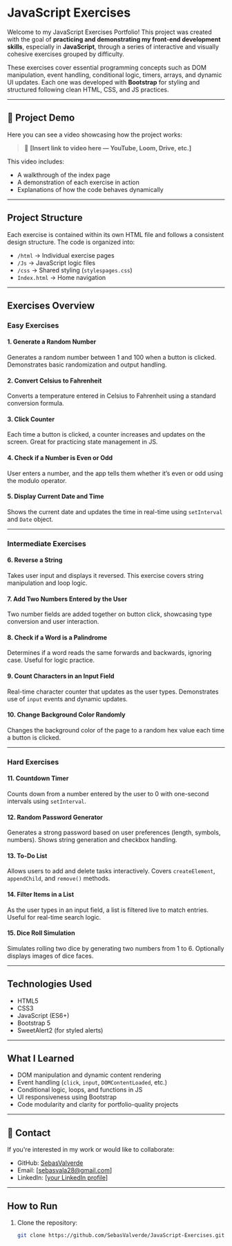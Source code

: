 # JavaScript Exercises

Welcome to my JavaScript Exercises Portfolio! This project was created with the goal of **practicing and demonstrating my front-end development skills**, especially in **JavaScript**, through a series of interactive and visually cohesive exercises grouped by difficulty.

These exercises cover essential programming concepts such as DOM manipulation, event handling, conditional logic, timers, arrays, and dynamic UI updates. Each one was developed with **Bootstrap** for styling and structured following clean HTML, CSS, and JS practices.

---

## 🎥 Project Demo

Here you can see a video showcasing how the project works:

> 📌 **[Insert link to video here — YouTube, Loom, Drive, etc.]**

This video includes:
- A walkthrough of the index page
- A demonstration of each exercise in action
- Explanations of how the code behaves dynamically

---

##  Project Structure

Each exercise is contained within its own HTML file and follows a consistent design structure. The code is organized into:

- `/html` → Individual exercise pages  
- `/Js` → JavaScript logic files  
- `/css` → Shared styling (`stylespages.css`)
- `Index.html` → Home navigation

---

##  Exercises Overview

###  Easy Exercises

####  1. Generate a Random Number
Generates a random number between 1 and 100 when a button is clicked. Demonstrates basic randomization and output handling.

####  2. Convert Celsius to Fahrenheit
Converts a temperature entered in Celsius to Fahrenheit using a standard conversion formula.

####  3. Click Counter
Each time a button is clicked, a counter increases and updates on the screen. Great for practicing state management in JS.

####  4. Check if a Number is Even or Odd
User enters a number, and the app tells them whether it’s even or odd using the modulo operator.

####  5. Display Current Date and Time
Shows the current date and updates the time in real-time using `setInterval` and `Date` object.

---

###  Intermediate Exercises

####  6. Reverse a String
Takes user input and displays it reversed. This exercise covers string manipulation and loop logic.

####  7. Add Two Numbers Entered by the User
Two number fields are added together on button click, showcasing type conversion and user interaction.

####  8. Check if a Word is a Palindrome
Determines if a word reads the same forwards and backwards, ignoring case. Useful for logic practice.

####  9. Count Characters in an Input Field
Real-time character counter that updates as the user types. Demonstrates use of `input` events and dynamic updates.

####  10. Change Background Color Randomly
Changes the background color of the page to a random hex value each time a button is clicked.

---

###  Hard Exercises

####  11. Countdown Timer
Counts down from a number entered by the user to 0 with one-second intervals using `setInterval`.

####  12. Random Password Generator
Generates a strong password based on user preferences (length, symbols, numbers). Shows string generation and checkbox handling.

####  13. To-Do List
Allows users to add and delete tasks interactively. Covers `createElement`, `appendChild`, and `remove()` methods.

####  14. Filter Items in a List
As the user types in an input field, a list is filtered live to match entries. Useful for real-time search logic.

####  15. Dice Roll Simulation
Simulates rolling two dice by generating two numbers from 1 to 6. Optionally displays images of dice faces.

---

##  Technologies Used

- HTML5
- CSS3
- JavaScript (ES6+)
- Bootstrap 5
- SweetAlert2 (for styled alerts)

---

##  What I Learned

- DOM manipulation and dynamic content rendering  
- Event handling (`click`, `input`, `DOMContentLoaded`, etc.)  
- Conditional logic, loops, and functions in JS  
- UI responsiveness using Bootstrap  
- Code modularity and clarity for portfolio-quality projects

---

## 🔗 Contact

If you're interested in my work or would like to collaborate:

- GitHub: [SebasValverde](https://github.com/SebasValverde)
- Email: [sebasvala28@gmail.com]
- LinkedIn: [[your LinkedIn profile](https://www.linkedin.com/in/sebastian-valverdearias/)]

---

##  How to Run

1. Clone the repository:
   ```bash
   git clone https://github.com/SebasValverde/JavaScript-Exercises.git